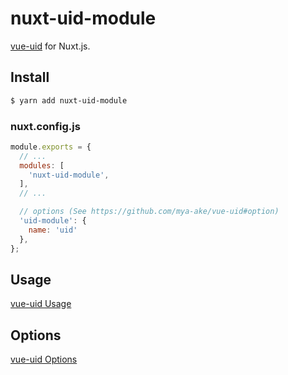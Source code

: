 # nuxt-uid-module

[vue-uid](https://github.com/mya-ake/vue-uid) for Nuxt.js.

## Install

```bash
$ yarn add nuxt-uid-module
```

### nuxt.config.js

```JavaScript
module.exports = {
  // ...
  modules: [
    'nuxt-uid-module',
  ],
  // ...

  // options (See https://github.com/mya-ake/vue-uid#option)
  'uid-module': {
    name: 'uid'
  },
};
```

## Usage

[vue-uid Usage](https://github.com/mya-ake/vue-uid#usage)

## Options

[vue-uid Options](https://github.com/mya-ake/vue-uid#option)
